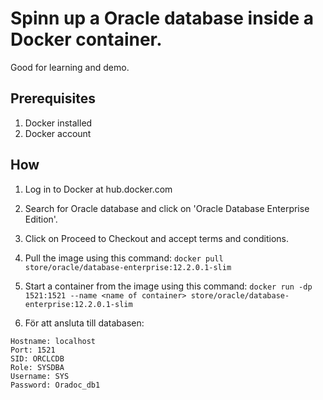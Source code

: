 # Spinn up a Oracle database inside a Docker container. 

Good for learning and demo.

## Prerequisites

1. Docker installed
2. Docker account

## How

1. Log in to Docker at hub.docker.com
2. Search for Oracle database and click on 'Oracle Database Enterprise Edition'.
3. Click on Proceed to Checkout and accept terms and conditions.
4. Pull the image using this command:  `docker pull store/oracle/database-enterprise:12.2.0.1-slim`
5. Start a container from the image using this command: `docker run -dp 1521:1521 --name <name of container> store/oracle/database-enterprise:12.2.0.1-slim`

6. För att ansluta till databasen: 
```
Hostname: localhost
Port: 1521
SID: ORCLCDB
Role: SYSDBA
Username: SYS
Password: Oradoc_db1
``` 

